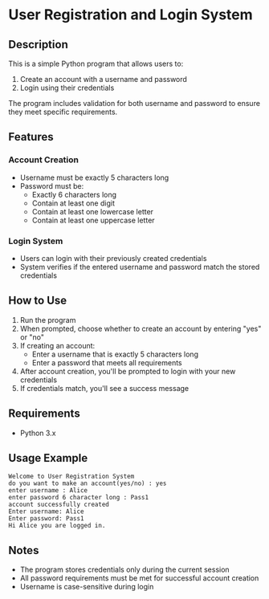 # User Registration and Login System

## Description

This is a simple Python program that allows users to:
1. Create an account with a username and password
2. Login using their credentials

The program includes validation for both username and password to ensure they meet specific requirements.

## Features

### Account Creation
- Username must be exactly 5 characters long
- Password must be:
  - Exactly 6 characters long
  - Contain at least one digit
  - Contain at least one lowercase letter
  - Contain at least one uppercase letter

### Login System
- Users can login with their previously created credentials
- System verifies if the entered username and password match the stored credentials

## How to Use

1. Run the program
2. When prompted, choose whether to create an account by entering "yes" or "no"
3. If creating an account:
   - Enter a username that is exactly 5 characters long
   - Enter a password that meets all requirements
4. After account creation, you'll be prompted to login with your new credentials
5. If credentials match, you'll see a success message

## Requirements

- Python 3.x

## Usage Example

```
Welcome to User Registration System
do you want to make an account(yes/no) : yes
enter username : Alice
enter password 6 character long : Pass1
account successfully created
Enter username: Alice
Enter password: Pass1
Hi Alice you are logged in.
```

## Notes

- The program stores credentials only during the current session
- All password requirements must be met for successful account creation
- Username is case-sensitive during login
